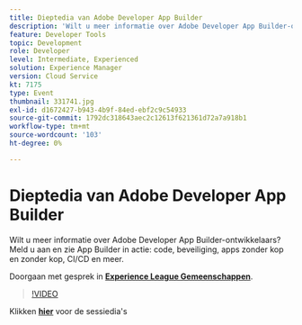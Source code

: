 ```yaml
---
title: Dieptedia van Adobe Developer App Builder
description: 'Wilt u meer informatie over Adobe Developer App Builder-ontwikkelaars? Word lid van ons en bekijk Adobe Developer App Builder in actie: code, beveiliging, apps zonder kop en zonder kop, CI/CD en meer. Deze sessie is afgeleverd als onderdeel van de Adobe Developers Live Content-gebeurtenis.'
feature: Developer Tools
topic: Development
role: Developer
level: Intermediate, Experienced
solution: Experience Manager
version: Cloud Service
kt: 7175
type: Event
thumbnail: 331741.jpg
exl-id: d1672427-b943-4b9f-84ed-ebf2c9c54933
source-git-commit: 1792dc318643aec2c12613f621361d72a7a918b1
workflow-type: tm+mt
source-wordcount: '103'
ht-degree: 0%

---
```


# Dieptedia van Adobe Developer App Builder

Wilt u meer informatie over Adobe Developer App Builder-ontwikkelaars? Meld u aan en zie App Builder in actie: code, beveiliging, apps zonder kop en zonder kop, CI/CD en meer.

Doorgaan met gesprek in **[Experience League Gemeenschappen](https://adobe.ly/36Yd3v6)**.

>[!VIDEO](https://video.tv.adobe.com/v/331741/?quality=12&learn=on&hidetitle=true)

Klikken **[hier](/help/adobe-developers-live/assets/app-builder.pdf)** voor de sessiedia&#39;s
